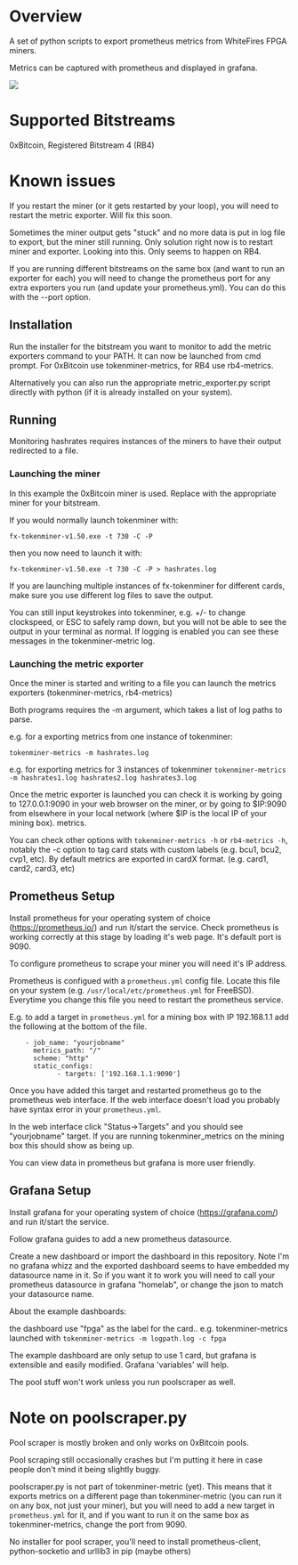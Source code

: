 # Overview

A set of python scripts to export prometheus metrics from WhiteFires FPGA
miners.

Metrics can be captured with prometheus and displayed in grafana.

![](../0xBitcoin/example.gif)


# Supported Bitstreams

0xBitcoin, Registered Bitstream 4 (RB4)

# Known issues

If you restart the miner (or it gets restarted by your loop), you will need to restart the metric exporter. Will fix this soon.

Sometimes the miner output gets "stuck" and no more data is put in log file to export, but the
miner still running. Only solution right now is to restart miner and exporter.
Looking into this. Only seems to happen on RB4.

If you are running different bitstreams on the same box (and want to run an
exporter for each) you will need to change the prometheus port for any extra
exporters you run (and update your prometheus.yml). You can do this with the
--port option.


## Installation

Run the installer for the bitstream you want to monitor to add the metric exporters command to your PATH.
It can now be launched from cmd prompt. For 0xBitcoin use
tokenminer-metrics, for RB4 use rb4-metrics.

Alternatively you can also run the appropriate metric_exporter.py script directly with python
(if it is already installed on your system).

## Running 

Monitoring hashrates requires instances of the miners to have their output redirected to a
file.

### Launching the miner

In this example the 0xBitcoin miner is used. Replace with the appropriate miner
for your bitstream.

If you would normally launch tokenminer with:

`fx-tokenminer-v1.50.exe -t 730 -C -P`

then you now need to launch it with:

`fx-tokenminer-v1.50.exe -t 730 -C -P > hashrates.log`

If you are launching multiple instances of fx-tokenminer for different cards,
make sure you use different log files to save the output.

You can still input keystrokes into tokenminer, e.g. +/- to change clockspeed,
or ESC to safely ramp down, but you will not be able to see the output in your
terminal as normal. If logging is enabled you can see these messages in the
tokenminer-metric log.

### Launching the metric exporter

Once the miner is started and writing to a file you can launch the metrics
exporters (tokenminer-metrics, rb4-metrics)

Both programs requires the -m argument, which takes a list of log paths to
parse.

e.g. for a exporting metrics from one instance of tokenminer:

`tokenminer-metrics -m hashrates.log`

e.g. for exporting metrics for 3 instances of tokenminer
`tokenminer-metrics -m hashrates1.log hashrates2.log hashrates3.log`

Once the metric exporter is launched you can check it is working by going to
127.0.0.1:9090 in your web browser on the miner, or by going to $IP:9090 from
elsewhere in your local network (where $IP is the local IP of your mining box).
metrics. 

You can check other options with `tokenminer-metrics -h` or `rb4-metrics -h`, notably the -c option
to tag card stats with custom labels (e.g. bcu1, bcu2, cvp1, etc). By
default metrics are exported in cardX format. (e.g. card1, card2, card3, etc)

## Prometheus Setup

Install prometheus for your operating system of choice (https://prometheus.io/) and run it/start the service.
Check prometheus is working correctly at this stage by loading it's web page. It's default port is 9090.

To configure prometheus to scrape your miner you will need it's IP address.

Prometheus is configued with a `prometheus.yml` config file. Locate this file
on your system (e.g. `/usr/local/etc/prometheus.yml` for FreeBSD). Everytime
you change this file you need to restart the prometheus service.

E.g. to add a target in `prometheus.yml` for a mining box with IP 192.168.1.1 add
the following at the bottom of the file. 

```
    - job_name: "yourjobname"
      metrics_path: "/"
      scheme: "http"
      static_configs:
            - targets: ['192.168.1.1:9090']
```

Once you have added this target and restarted prometheus go to the prometheus
web interface. If the web interface doesn't load you probably have syntax error
in your `prometheus.yml`.

In the web interface click "Status->Targets" and you should see "yourjobname"
target. If you are running tokenminer_metrics on the mining box this should show
as being up.

You can view data in prometheus but grafana is more user friendly.

## Grafana Setup

Install grafana for your operating system of choice (https://grafana.com/) and run it/start the service.

Follow grafana guides to add a new prometheus datasource.

Create a new dashboard or import the dashboard in this repository. Note I'm no
grafana whizz and the exported dashboard seems to have embedded my datasource name in
it. So if you want it to work you will need to call your prometheus datasource
in grafana "homelab", or change the json to match your datasource name.

About the example dashboards:

the dashboard use "fpga" as the label for the card.. e.g. tokenminer-metrics launched
with
`tokenminer-metrics -m logpath.log -c fpga`

The example dashboard are only setup to use 1 card, but grafana is extensible
and easily modified. Grafana 'variables' will help.

The pool stuff won't work unless you run poolscraper as well.

# Note on poolscraper.py

Pool scraper is mostly broken and only works on 0xBitcoin pools.

Pool scraping still occasionally crashes but I'm putting it here in case people
don't mind it being slightly buggy.

poolscraper.py is not part of tokenminer-metric (yet). This
means that it exports metrics on a different page than tokenminer-metric (you
can run it on any box, not just your miner), but you will need to add a new target in `prometheus.yml` for it, and if
you want to run it on the same box as tokenminer-metrics, change the port from
9090.

No installer for pool scraper, you'll need to install prometheus-client, python-socketio and
urllib3 in pip (maybe others)

